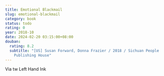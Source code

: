 ```yaml
---
title: Emotional Blackmail
slug: emotional-blackmail
category: book
status: todo
rating: 0
year: 2018-10
date: 2024-02-20 03:15:00+08:00
douban:
  rating: 8.2
  subtitle: "[US] Susan Forward, Donna Frazier / 2018 / Sichuan People's
    Publishing House"
---
```


Via tw Left Hand Ink
